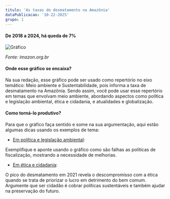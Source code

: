 ```yaml
---
titulo: 'As taxas do desmatamento na Amazônia'
dataPublicacao: '10-22-2025'
grupo: 1
---
```


#### De 2018 a 2024, há queda de 7% 

<img class="max-w-[450px]" src="/images/blog/meio-ambiente-e-sustentabilidade/1/grafico.png" alt="Gráfico">

<p class="text-center"><em>Fonte: imazon.org.br</em></p>

#### Onde esse gráfico se encaixa?

Na sua redação, esse gráfico pode ser usado como repertório no eixo temático: Meio ambiente e Sustentabilidade, pois informa a taxa de desmatamento na Amazônia. Sendo assim, você pode usar esse repertório em temas que envolvam meio ambiente, abordando aspectos como política e legislação ambiental, ética e cidadania, e atualidades e globalização.

#### Como torná-lo produtivo?

Para que o gráfico faça sentido e some na sua argumentação, aqui estão algumas dicas usando os exemplos de tema:  

- <ins>Em política e legislação ambiental</ins>:

Exemplifique e aponte usando o gráfico como são falhas as políticas de fiscalização, mostrando a necessidade de melhorias.

- <ins>Em ética e cidadania</ins>:

O pico do desmatamento em 2021 revela o descompromisso com a ética quando se trata de priorizar o lucro em detrimento do bem comum. Argumente que ser cidadão é cobrar políticas sustentáveis e também ajudar na preservação do futuro.